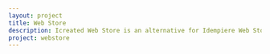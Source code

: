 ```yaml
---
layout: project
title: Web Store
description: Icreated Web Store is an alternative for Idempiere Web Store. It is a web application based on Angular and Bootstrap frameworks. It allows users to create and manage icommerce business logic.
project: webstore
---
```

